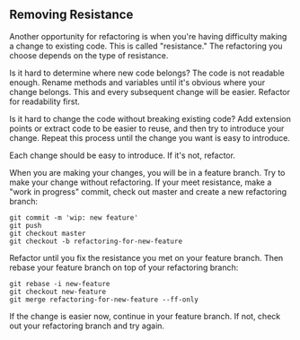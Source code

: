 ## Removing Resistance

Another opportunity for refactoring is when you're having difficulty making
a change to existing code. This is called "resistance." The refactoring you
choose depends on the type of resistance.

Is it hard to determine where new code belongs? The code is not readable enough.
Rename methods and variables until it's obvious where your change belongs. This
and every subsequent change will be easier. Refactor for readability first.

Is it hard to change the code without breaking existing code? Add extension
points or extract code to be easier to reuse, and then try to introduce your
change. Repeat this process until the change you want is easy to introduce.

Each change should be easy to introduce. If it's not, refactor.

When you are making your changes, you will be in a feature branch. Try to make
your change without refactoring. If your meet resistance, make a "work in
progress" commit, check out master and create a new refactoring branch:

    git commit -m 'wip: new feature'
    git push
    git checkout master
    git checkout -b refactoring-for-new-feature

Refactor until you fix the resistance you met on your feature branch. Then
rebase your feature branch on top of your refactoring branch:

    git rebase -i new-feature
    git checkout new-feature
    git merge refactoring-for-new-feature --ff-only

If the change is easier now, continue in your feature branch. If not, check out
your refactoring branch and try again.
